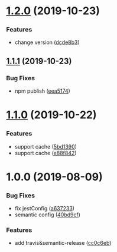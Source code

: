 # [1.2.0](https://github.com/searchfe/gulp-parser-inline/compare/v1.1.1...v1.2.0) (2019-10-23)


### Features

* change version ([dcde8b3](https://github.com/searchfe/gulp-parser-inline/commit/dcde8b3fab4c7a6192cd64432529905c22a1deac))

## [1.1.1](https://github.com/searchfe/gulp-parser-inline/compare/v1.1.0...v1.1.1) (2019-10-23)


### Bug Fixes

* npm publish ([eea5174](https://github.com/searchfe/gulp-parser-inline/commit/eea5174064d67e8b7ac6d8e605fb0ff50a7061f1))

# [1.1.0](https://github.com/searchfe/gulp-parser-inline/compare/v1.0.0...v1.1.0) (2019-10-22)


### Features

* support cache ([5bd1390](https://github.com/searchfe/gulp-parser-inline/commit/5bd139061e9c0a94b01b6c3412f6d348548039a6))
* support cache ([e88f842](https://github.com/searchfe/gulp-parser-inline/commit/e88f84284d024445301fc3d32ffeeef4595a473d))

# 1.0.0 (2019-08-09)


### Bug Fixes

* fix jestConfig ([a637233](https://github.com/searchfe/gulp-parser-inline/commit/a637233))
* semantic config ([40bd9cf](https://github.com/searchfe/gulp-parser-inline/commit/40bd9cf))


### Features

* add travis&semantic-release ([cc0c6eb](https://github.com/searchfe/gulp-parser-inline/commit/cc0c6eb))
